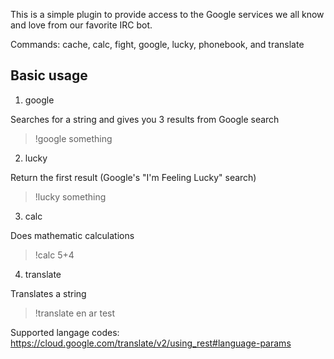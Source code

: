 This is a simple plugin to provide access to the Google services we all know
and love from our favorite IRC bot.

Commands: cache, calc, fight, google, lucky, phonebook, and translate

Basic usage
-----------

1. google
 
 Searches for a string and gives you 3 results from Google search
 >!google something
 
2. lucky
 
 Return the first result (Google's "I'm Feeling Lucky" search)
 >!lucky something

3. calc
 
 Does mathematic calculations
 >!calc 5+4

4. translate

 Translates a string
 >!translate en ar test
 
 Supported langage codes: https://cloud.google.com/translate/v2/using_rest#language-params
